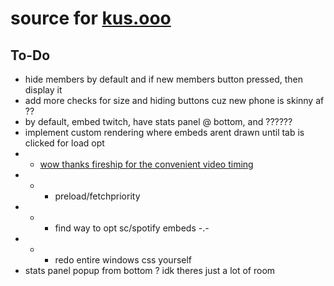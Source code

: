 # source for [kus.ooo](https://kus.ooo)   
## To-Do    
* hide members by default and if new members button pressed, then display it   
* add more checks for size and hiding buttons cuz new phone is skinny af ??   
* by default, embed twitch, have stats panel @ bottom, and ??????   
* implement custom rendering where embeds arent drawn until tab is clicked for load opt   
* * [wow thanks fireship for the convenient video timing](https://www.youtube.com/watch?v=0fONene3OIA)   
* * * preload/fetchpriority   
* * * find way to opt sc/spotify embeds -.-   
* * * redo entire windows css yourself    
* stats panel popup from bottom ? idk theres just a lot of room
